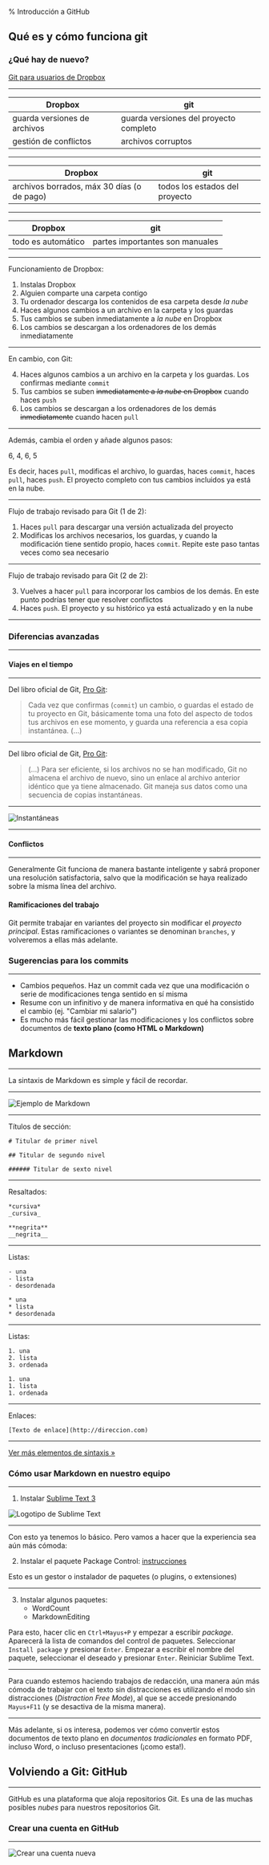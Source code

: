 % Introducción a GitHub

## Qué es y cómo funciona git

### ¿Qué hay de nuevo?

[Git para usuarios de Dropbox](git-para-usuarios-dropbox.md)

-------

Dropbox | git
--------|-----
guarda versiones de archivos | guarda versiones del proyecto completo
gestión de conflictos | archivos corruptos

--------

Dropbox | git
--------|-----
archivos borrados, máx 30 días (o de pago) | todos los estados del proyecto 

--------

Dropbox | git
--------|-----
todo es automático | partes importantes son manuales

-------

Funcionamiento de Dropbox:

1. Instalas Dropbox
2. Alguien comparte una carpeta contigo
3. Tu ordenador descarga los contenidos de esa carpeta desde _la nube_
4. Haces algunos cambios a un archivo en la carpeta y los guardas
5. Tus cambios se suben inmediatamente a _la nube_ en Dropbox
6. Los cambios se descargan a los ordenadores de los demás inmediatamente

----

En cambio, con Git:

4. Haces algunos cambios a un archivo en la carpeta y los guardas. Los confirmas mediante `commit`
5. Tus cambios se suben <del>inmediatamente a _la nube_ en Dropbox</del> cuando haces `push`
6. Los cambios se descargan a los ordenadores de los demás <del>inmediatamente</del> cuando hacen `pull`

---

Además, cambia el orden y añade algunos pasos:

6, 4, 6, 5

Es decir, haces `pull`, modificas el archivo, lo guardas, haces `commit`, haces `pull`, haces `push`. El proyecto completo con tus cambios incluidos ya está en la nube.

----

Flujo de trabajo revisado para Git (1 de 2):

1. Haces `pull` para descargar una versión actualizada del proyecto
2. Modificas los archivos necesarios, los guardas, y cuando la modificación tiene sentido propio, haces `commit`. Repite este paso tantas veces como sea necesario

---

Flujo de trabajo revisado para Git (2 de 2):

3. Vuelves a hacer `pull` para incorporar los cambios de los demás. En este punto podrías tener que resolver conflictos
4. Haces `push`. El proyecto y su histórico ya está actualizado y en la nube

---

### Diferencias avanzadas

----

#### Viajes en el tiempo

----

Del libro oficial de Git, [Pro Git](https://git-scm.com/book/es/v2/Inicio---Sobre-el-Control-de-Versiones-Fundamentos-de-Git):

>Cada vez que confirmas (`commit`) un cambio, o guardas el estado de tu proyecto en Git, básicamente toma una foto del aspecto de todos tus archivos en ese momento, y guarda una referencia a esa copia instantánea. (...)

---

Del libro oficial de Git, [Pro Git](https://git-scm.com/book/es/v2/Inicio---Sobre-el-Control-de-Versiones-Fundamentos-de-Git):

>(...) Para ser eficiente, si los archivos no se han modificado, Git no almacena el archivo de nuevo, sino un enlace al archivo anterior idéntico que ya tiene almacenado. Git maneja sus datos como una secuencia de copias instantáneas.

----

![Instantáneas](img/snapshots.png)

----

#### Conflictos 

----

Generalmente Git funciona de manera bastante inteligente y sabrá proponer una resolución satisfactoria, salvo que la modificación se haya realizado sobre la misma línea del archivo. 

#### Ramificaciones del trabajo

Git permite trabajar en variantes del proyecto sin modificar el _proyecto principal_. Estas ramificaciones o variantes se denominan `branches`, y volveremos a ellas más adelante. 

### Sugerencias para los commits

----

- Cambios pequeños. Haz un commit cada vez que una modificación o serie de modificaciones tenga sentido en sí misma
- Resume con un infinitivo y de manera informativa en qué ha consistido el cambio (ej. "Cambiar mi salario")
- Es mucho más fácil gestionar las modificaciones y los conflictos sobre documentos de **texto plano (como HTML o Markdown)**

## Markdown

------

La sintaxis de Markdown es simple y fácil de recordar.

------

![Ejemplo de Markdown](img/markdown-example.png)

-----

Títulos de sección:

```
# Titular de primer nivel

## Titular de segundo nivel

###### Titular de sexto nivel
```
----

Resaltados:

```
*cursiva*
_cursiva_

**negrita**
__negrita__
```

----

Listas:

```
- una
- lista
- desordenada

* una 
* lista
* desordenada
```

----

Listas:

```
1. una
2. lista
3. ordenada

1. una
1. lista
1. ordenada
```

----

Enlaces:

```
[Texto de enlace](http://direccion.com)
```

----

[Ver más elementos de sintaxis &raquo;](../markdown.md)

### Cómo usar Markdown en nuestro equipo

----

1. Instalar [Sublime Text 3](http://sublimetext.com/3)

![Logotipo de Sublime Text](img/st2.png)

----

Con esto ya tenemos lo básico. Pero vamos a hacer que la experiencia sea aún más cómoda:

2. Instalar el paquete Package Control: [instrucciones](https://packagecontrol.io/installation)

Esto es un gestor o instalador de paquetes (o plugins, o extensiones)

----

3. Instalar algunos paquetes:
    - WordCount
    - MarkdownEditing

Para esto, hacer clic en `Ctrl+Mayus+P` y empezar a escribir _package_. Aparecerá la lista de comandos del control de paquetes. Seleccionar `Install package` y presionar `Enter`. Empezar a escribir el nombre del paquete, seleccionar el deseado y presionar `Enter`. Reiniciar Sublime Text. 

----

Para cuando estemos haciendo trabajos de redacción, una manera aún más cómoda de trabajar con el texto sin distracciones es utilizando el modo sin distracciones (_Distraction Free Mode_), al que se accede presionando `Mayus+F11` (y se desactiva de la misma manera).

----

Más adelante, si os interesa, podemos ver cómo convertir estos documentos de texto plano en _documentos tradicionales_ en formato PDF, incluso Word, o incluso presentaciones (¡como esta!).

## Volviendo a Git: GitHub

----

GitHub es una plataforma que aloja repositorios Git. Es una de las muchas posibles _nubes_ para nuestros repositorios Git. 

### Crear una cuenta en GitHub

----

![Crear una cuenta nueva](img/crear-cuenta.png)